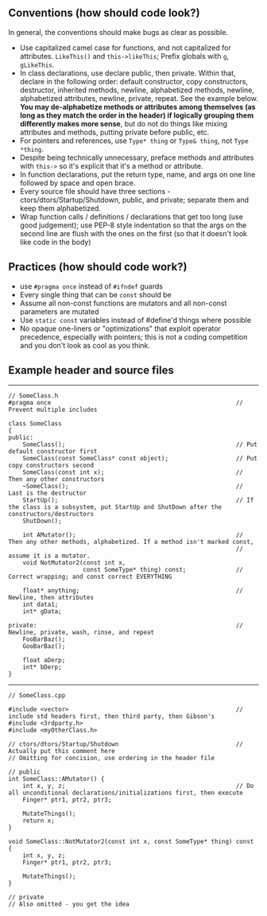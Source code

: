 ## Conventions (how should code look?)
In general, the conventions should make bugs as clear as possible.

- Use capitalized camel case for functions, and not capitalized for attributes. `LikeThis()` and `this->likeThis`; Prefix globals with `g`, `gLikeThis`.
- In class declarations, use declare public, then private. Within that, declare in the following order: default constructor, copy constructors, destructor, inherited methods, newline, alphabetized methods, newline, alphabetized attributes, newline, private, repeat. See the example below. **You may de-alphabetize methods or attributes among themselves (as long as they match the order in the header) if logically grouping them differently makes more sense**, but do not do things like mixing attributes and methods, putting private before public, etc.
- For pointers and references, use `Type* thing` or `Type& thing`, not `Type *thing`.
- Despite being technically unnecessary, preface methods and attributes with `this->` so it's explicit that it's a method or attribute.
- In function declarations, put the return type, name, and args on one line followed by space and open brace.
- Every source file should have three sections - ctors/dtors/Startup/Shutdown, public, and private; separate them and keep them alphabetized.
- Wrap function calls / definitions / declarations that get too long (use good judgement); use PEP-8 style indentation so that the args on the second line are flush with the ones on the first (so that it doesn't look like code in the body)

## Practices (how should code work?)
- use `#pragma once` instead of `#ifndef` guards
- Every single thing that can be `const` should be
- Assume all non-const functions are mutators and all non-const parameters are mutated
- Use `static const` variables instead of #define'd things where possible
- No opaque one-liners or "optimizations" that exploit operator precedence, especially with pointers; this is not a coding competition and you don't look as cool as you think.

## Example header and source files
---
```
// SomeClass.h
#pragma once													// Prevent multiple includes

class SomeClass
{
public:
    SomeClass();												// Put default constructor first
    SomeClass(const SomeClass* const object);					// Put copy constructors second
    SomeClass(const int x);										// Then any other constructors
    ~SomeClass();												// Last is the destructor
	StartUp();													// If the class is a subsystem, put StartUp and ShutDown after the constructors/destructors
	ShutDown();			

    int AMutator();												// Then any other methods, alphabetized. If a method isn't marked const,
                                                                // assume it is a mutator.
    void NotMutator2(const int x,
                     const SomeType* thing) const;	            // Correct wrapping; and const correct EVERYTHING

    float* anything;											// Newline, then attributes
    int data1;
    int* gData;

private:														// Newline, private, wash, rinse, and repeat
    FooBarBaz();            
    GooBarBaz();

    float aDerp;
    int* bDerp;
}
```
---
```
// SomeClass.cpp

#include <vector>												// include std headers first, then third party, then Gibson's
#include <3rdparty.h>
#include <myOtherClass.h>  

// ctors/dtors/Startup/Shutdown									// Actually put this comment here
// Omitting for concision, use ordering in the header file

// public
int SomeClass::AMutator() {
	int x, y, z;												// Do all unconditional declarations/initializations first, then execute
	Finger* ptr1, ptr2, ptr3;

	MutateThings();
	return x;
}              

void SomeClass::NotMutator2(const int x, const SomeType* thing) const {
	int x, y, z;
	Finger* ptr1, ptr2, ptr3;

	MutateThings();
}   

// private
// Also omitted - you get the idea
```
